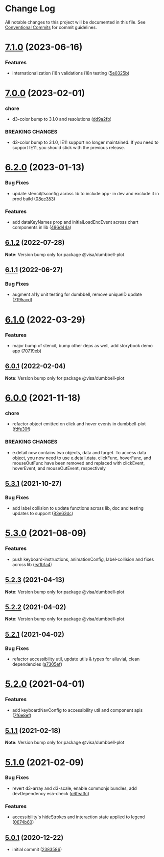 # Change Log

All notable changes to this project will be documented in this file.
See [Conventional Commits](https://conventionalcommits.org) for commit guidelines.

# [7.1.0](https://github.com/visa/visa-chart-components/compare/@visa/dumbbell-plot@7.0.0...@visa/dumbbell-plot@7.1.0) (2023-06-16)

### Features

- internationalization i18n validations i18n testing ([5e0325b](https://github.com/visa/visa-chart-components/commit/5e0325b1c6727406d6964459afbd9ac0238e1cc6))

# [7.0.0](https://github.com/visa/visa-chart-components/compare/@visa/dumbbell-plot@6.2.0...@visa/dumbbell-plot@7.0.0) (2023-02-01)

### chore

- d3-color bump to 3.1.0 and resolutions ([dd9a2fb](https://github.com/visa/visa-chart-components/commit/dd9a2fb369c44bab6607acb5229ceb656dce5561))

### BREAKING CHANGES

- d3-color bump to 3.1.0, IE11 support no longer maintained. If you need to support IE11, you should stick with the previous release.

# [6.2.0](https://github.com/visa/visa-chart-components/compare/@visa/dumbbell-plot@6.1.2...@visa/dumbbell-plot@6.2.0) (2023-01-13)

### Bug Fixes

- update stencil/tsconfig across lib to include app- in dev and exclude it in prod build ([08ec353](https://github.com/visa/visa-chart-components/commit/08ec35339ca384994333305c82f061b0e800262b))

### Features

- add dataKeyNames prop and initialLoadEndEvent across chart components in lib ([486d44a](https://github.com/visa/visa-chart-components/commit/486d44aba0867ee28734eeae30ffbac353926dfe))

## [6.1.2](https://github.com/visa/visa-chart-components/compare/@visa/dumbbell-plot@6.1.1...@visa/dumbbell-plot@6.1.2) (2022-07-28)

**Note:** Version bump only for package @visa/dumbbell-plot

## [6.1.1](https://github.com/visa/visa-chart-components/compare/@visa/dumbbell-plot@6.1.0...@visa/dumbbell-plot@6.1.1) (2022-06-27)

### Bug Fixes

- augment a11y unit testing for dumbbell, remove uniqueID update ([7195acd](https://github.com/visa/visa-chart-components/commit/7195acd9a4700621e3b9b6a325b63ea3b00bc921))

# [6.1.0](https://github.com/visa/visa-chart-components/compare/@visa/dumbbell-plot@6.0.1...@visa/dumbbell-plot@6.1.0) (2022-03-29)

### Features

- major bump of stencil, bump other deps as well, add storybook demo app ([70719eb](https://github.com/visa/visa-chart-components/commit/70719ebc7fa59dc169bcc7fea62b238bcfab6418))

## [6.0.1](https://github.com/visa/visa-chart-components/compare/@visa/dumbbell-plot@6.0.0...@visa/dumbbell-plot@6.0.1) (2022-02-04)

**Note:** Version bump only for package @visa/dumbbell-plot

# [6.0.0](https://github.com/visa/visa-chart-components/compare/@visa/dumbbell-plot@5.3.1...@visa/dumbbell-plot@6.0.0) (2021-11-18)

### chore

- refactor object emitted on click and hover events in dumbbell-plot ([fdfe30f](https://github.com/visa/visa-chart-components/commit/fdfe30f0ee1144d2ed70216c4a70c310523d646c))

### BREAKING CHANGES

- e.detail now contains two objects, data and target. To access data object, you now need to use e.detail.data. clickFunc, hoverFunc, and mouseOutFunc have been removed and replaced with clickEvent, hoverEvent, and mouseOutEvent, respectively

## [5.3.1](https://github.com/visa/visa-chart-components/compare/@visa/dumbbell-plot@5.3.0...@visa/dumbbell-plot@5.3.1) (2021-10-27)

### Bug Fixes

- add label collision to update functions across lib, doc and testing updates to support ([83e63dc](https://github.com/visa/visa-chart-components/commit/83e63dc352165a68aee9db4e7175fd241c13f523))

# [5.3.0](https://github.com/visa/visa-chart-components/compare/@visa/dumbbell-plot@5.2.3...@visa/dumbbell-plot@5.3.0) (2021-08-09)

### Features

- push keyboard-instructions, animationConfig, label-collision and fixes across lib ([ea1b1a4](https://github.com/visa/visa-chart-components/commit/ea1b1a478b3ea9bcf07e76551a45a9adaaacdb47))

## [5.2.3](https://github.com/visa/visa-chart-components/compare/@visa/dumbbell-plot@5.2.2...@visa/dumbbell-plot@5.2.3) (2021-04-13)

**Note:** Version bump only for package @visa/dumbbell-plot

## [5.2.2](https://github.com/visa/visa-chart-components/compare/@visa/dumbbell-plot@5.2.1...@visa/dumbbell-plot@5.2.2) (2021-04-02)

**Note:** Version bump only for package @visa/dumbbell-plot

## [5.2.1](https://github.com/visa/visa-chart-components/compare/@visa/dumbbell-plot@5.2.0...@visa/dumbbell-plot@5.2.1) (2021-04-02)

### Bug Fixes

- refactor accessibility util, update utils & types for alluvial, clean dependencies ([a7305ef](https://github.com/visa/visa-chart-components/commit/a7305ef85f8e6b17d47bfb5bfcfc307626ea8bba))

# [5.2.0](https://github.com/visa/visa-chart-components/compare/@visa/dumbbell-plot@5.1.0...@visa/dumbbell-plot@5.2.0) (2021-04-01)

### Features

- add keyboardNavConfig to accessibility util and component apis ([7f6e8ef](https://github.com/visa/visa-chart-components/commit/7f6e8efee3f3c5a865c44862a72bef498eee0289))

## [5.1.1](https://github.com/visa/visa-chart-components/compare/@visa/dumbbell-plot@5.1.0...@visa/dumbbell-plot@5.1.1) (2021-02-18)

**Note:** Version bump only for package @visa/dumbbell-plot

# [5.1.0](https://github.com/visa/visa-chart-components/compare/@visa/dumbbell-plot@5.0.1...@visa/dumbbell-plot@5.1.0) (2021-02-09)

### Bug Fixes

- revert d3-array and d3-scale, enable commonjs bundles, add devDependency es5-check ([c6fea3c](https://github.com/visa/visa-chart-components/commit/c6fea3c601dfc4650b52996721ead03a1b363e2b))

### Features

- accessibility's hideStrokes and interaction state applied to legend ([0674b60](https://github.com/visa/visa-chart-components/commit/0674b608e918964f9bbce2992e363bf24f9cb911))

## [5.0.1](https://github.com/visa/visa-chart-components/tree/%40visa/dumbbell-plot%405.0.1) (2020-12-22)

- initial commit ([2383586](https://github.com/visa/visa-chart-components/commit/238358698bb59b8f20f424eeedc7235f51e02037))
